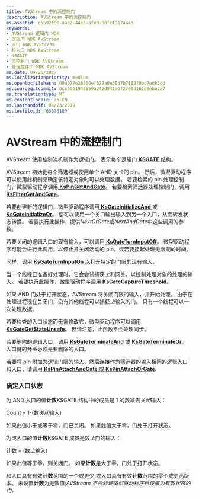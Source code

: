 ```yaml
---
title: AVStream 中的流控制门
description: AVStream 中的流控制门
ms.assetid: c5592f92-a432-44e3-afe0-60fcf917a443
keywords:
- AVStream 逻辑门 WDK
- 逻辑门 WDK AVStream
- 入口 WDK AVStream
- 和入口 WDK AVStream
- KSGATE
- 流控制门 WDK AVStream
- 处理控件门 WDK AVStream
ms.date: 04/20/2017
ms.localizationpriority: medium
ms.openlocfilehash: 00a077e26860ef579a0e39d7b7188f0bd7ed83dd
ms.sourcegitcommit: 0cc5051945559a242d941a6f2799d161d8eba2a7
ms.translationtype: MT
ms.contentlocale: zh-CN
ms.lasthandoff: 04/23/2019
ms.locfileid: "63376109"
---
```

# <a name="flow-control-gates-in-avstream"></a>AVStream 中的流控制门





AVStream 使用控制流机制作为逻辑门。 表示每个逻辑门[ **KSGATE** ](https://msdn.microsoft.com/library/windows/hardware/ff562566)结构。

AVStream 初始化每个筛选器或使用单个 AND 关卡的 pin。 然后，微型驱动程序可以使用此机制来确定该特定对象时可以处理数据。 若要检索的 pin 处理控制门，微型驱动程序调用[ **KsPinGetAndGate**](https://msdn.microsoft.com/library/windows/hardware/ff563502)。 若要检索筛选器处理控制门，调用[ **KsFilterGetAndGate**](https://msdn.microsoft.com/library/windows/hardware/ff562542)。

若要创建新的逻辑门，微型驱动程序调用[ **KsGateInitializeAnd** ](https://msdn.microsoft.com/library/windows/hardware/ff562574)或[ **KsGateInitializeOr**](https://msdn.microsoft.com/library/windows/hardware/ff562576)。 您可以使用一个关口输出输入到另一个入口，从而转发状态转换。 若要执行此操作，提供*NextOrGate*或*NextAndGate*中这些调用的参数。

若要关闭的逻辑入口的现有输入，可以调用[ **KsGateTurnInputOff**](https://msdn.microsoft.com/library/windows/hardware/ff562589)。 微型驱动程序可能会进行此调用，以停止并关闭活动的 pin，或若要挂起处理无限期的时间。

同样，调用[ **KsGateTurnInputOn** ](https://msdn.microsoft.com/library/windows/hardware/ff562591)以打开特定的门限的现有输入。

当一个线程已准备好处理时，它会尝试捕获*上*和网关，以控制处理对象的处理的输入。 若要执行此操作，微型驱动程序调用[ **KsGateCaptureThreshold**](https://msdn.microsoft.com/library/windows/hardware/ff562571)。

如果 AND 门处于打开状态，AVStream 将关闭门限的输入，并开始处理。 由于在处理过程现在关闭门，没有其他线程可以捕获*上*输入的门。 只有一个线程可以一次处理数据。

若要检查的入口状态而无需修改它，微型驱动程序可以调用[ **KsGateGetStateUnsafe**](https://msdn.microsoft.com/library/windows/hardware/ff562572)。 但请注意，此函数不会处理同步。

若要删除的逻辑入口，调用[ **KsGateTerminateAnd** ](https://msdn.microsoft.com/library/windows/hardware/ff562586)或[ **KsGateTerminateOr**](https://msdn.microsoft.com/library/windows/hardware/ff562588)。 入口链的开头必须是要删除的入口。

若要将 pin 附加为逻辑门限的输入，然后连接作为筛选器的输入相同的逻辑入口和入口，请调用[ **KsPinAttachAndGate** ](https://msdn.microsoft.com/library/windows/hardware/ff563491)或[ **KsPinAttachOrGate**](https://msdn.microsoft.com/library/windows/hardware/ff563492).

### <a name="determining-gate-status"></a>确定入口状态

为 AND 入口的值**计数**KSGATE 结构中的成员是 1 的数减去*关闭*输入：

Count = 1-(数*关闭*输入)

如果此值小于或等于零，门已关闭。 如果此值大于零，门处于打开状态。

为或入口的值**计数**KSGATE 成员是数*上*门的输入：

计数 = (数*上*输入)

如果此值等于零，则关闭门。 如果**计数**是大于零，门处于打开状态。

和入口具有有效**计数**范围的一个或更少;或入口具有有效**计数**范围的零个或更高版本。 未设置**计数**为无效值;*AVStream 不会验证微型驱动程序已设置为有效状态的门。*

 

 




